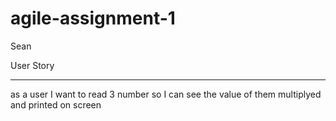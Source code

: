 # agile-assignment-1

Sean





User Story
________________
as a user
I want to read 3 number
so I can see the value of them multiplyed and printed on screen 
